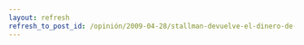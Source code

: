 ```yaml
---
layout: refresh
refresh_to_post_id: /opinión/2009-04-28/stallman-devuelve-el-dinero-de-los-pisos
---
```

